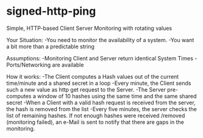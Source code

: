 # signed-http-ping
Simple, HTTP-based Client Server Monitoring with rotating values

Your Situation:
-You need to monitor the availability of a system.
-You want a bit more than a predictable string

Assumptions:
-Monitoring Client and Server return identical System Times
-Ports/Networking are available

How it works:
-The Client computes a Hash values out of the current time/minute and a shared secret in a loop
-Every minute, the Client sends such a new value as http get request to the Server.
-The Server pre-computes a window of 10 hashes using the same time and the same shared secret
-When a Client with a valid hash request is received from the server, the hash is removed from the list
-Every five minutes, the server checks the list of remaining hashes. If not enough hashes were received /removed (monitoring failed), an e-Mail is sent to notify that there are gaps in the monitoring.

